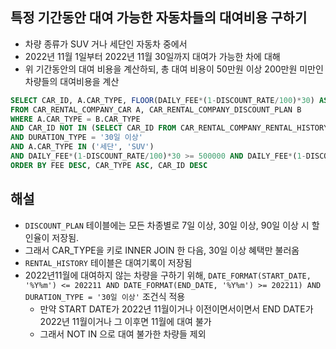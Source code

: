 ## 특정 기간동안 대여 가능한 자동차들의 대여비용 구하기
- 차량 종류가 SUV 거나 세단인 자동차 중에서
- 2022년 11월 1일부터 2022년 11월 30일까지 대여가 가능한 차에 대해
- 위 기간동안의 대여 비용을 계산하되, 총 대여 비용이 50만원 이상 200만원 미만인 차량들의 대여비용을 계산

```sql
SELECT CAR_ID, A.CAR_TYPE, FLOOR(DAILY_FEE*(1-DISCOUNT_RATE/100)*30) AS FEE
FROM CAR_RENTAL_COMPANY_CAR A, CAR_RENTAL_COMPANY_DISCOUNT_PLAN B
WHERE A.CAR_TYPE = B.CAR_TYPE
AND CAR_ID NOT IN (SELECT CAR_ID FROM CAR_RENTAL_COMPANY_RENTAL_HISTORY WHERE DATE_FORMAT(START_DATE, '%Y%m') <= 202211 AND DATE_FORMAT(END_DATE, '%Y%m') >= 202211)
AND DURATION_TYPE = '30일 이상'
AND A.CAR_TYPE IN ('세단', 'SUV')
AND DAILY_FEE*(1-DISCOUNT_RATE/100)*30 >= 500000 AND DAILY_FEE*(1-DISCOUNT_RATE/100)*30 < 2000000
ORDER BY FEE DESC, CAR_TYPE ASC, CAR_ID DESC
```

## 해설
- `DISCOUNT_PLAN` 테이블에는 모든 차종별로 7일 이상, 30일 이상, 90일 이상 시 할인율이 저장됨.
- 그래서 CAR_TYPE을 키로 INNER JOIN 한 다음, 30일 이상 혜택만 불러옴
- `RENTAL_HISTORY` 테이블은 대여기록이 저장됨
- 2022년11월에 대여하지 않는 차량을 구하기 위해, `DATE_FORMAT(START_DATE, '%Y%m') <= 202211 AND DATE_FORMAT(END_DATE, '%Y%m') >= 202211)
AND DURATION_TYPE = '30일 이상'` 조건식 적용
  - 만약 START DATE가 2022년 11월이거나 이전이면서이면서 END DATE가 2022년 11월이거나 그 이후면 11월에 대여 불가
  - 그래서 NOT IN 으로 대여 불가한 차량들 제외
